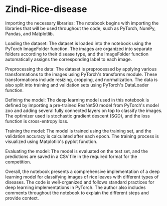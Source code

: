 # Zindi-Rice-disease
Importing the necessary libraries:
The notebook begins with importing the libraries that will be used throughout the code, such as PyTorch, NumPy, Pandas, and Matplotlib.

Loading the dataset:
The dataset is loaded into the notebook using the PyTorch ImageFolder function. The images are organized into separate folders according to their disease type, and the ImageFolder function automatically assigns the corresponding label to each image.

Preprocessing the data:
The dataset is preprocessed by applying various transformations to the images using PyTorch's transforms module. These transformations include resizing, cropping, and normalization. The data is also split into training and validation sets using PyTorch's DataLoader function.

Defining the model:
The deep learning model used in this notebook is defined by importing a pre-trained ResNet50 model from PyTorch's model zoo and adding several fully connected layers on top to classify the images. The optimizer used is stochastic gradient descent (SGD), and the loss function is cross-entropy loss.

Training the model:
The model is trained using the training set, and the validation accuracy is calculated after each epoch. The training process is visualized using Matplotlib's pyplot function.

Evaluating the model:
The model is evaluated on the test set, and the predictions are saved in a CSV file in the required format for the competition.

Overall, the notebook presents a comprehensive implementation of a deep learning model for classifying images of rice leaves with different types of diseases. The code is well-organized and follows standard practices for deep learning implementations in PyTorch. The author also includes comments throughout the notebook to explain the different steps and provide context.
